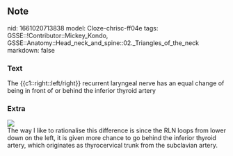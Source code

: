 ## Note
nid: 1661020713838
model: Cloze-chrisc-ff04e
tags: GSSE::!Contributor::Mickey_Kondo, GSSE::Anatomy::Head_neck_and_spine::02._Triangles_of_the_neck
markdown: false

### Text
The {{c1::right::left/right}} recurrent laryngeal nerve has an equal change of being in front of or behind the inferior thyroid artery

### Extra
<div><img src="7-Figure4-1.png"></div>
<div>
  The way I like to rationalise this difference is since the RLN
  loops from lower down on the left, it is given more chance to go
  behind the inferior thyroid artery, which originates as
  thyrocervical trunk from the subclavian artery.
</div>
